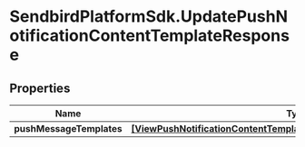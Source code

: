 # SendbirdPlatformSdk.UpdatePushNotificationContentTemplateResponse

## Properties

Name | Type | Description | Notes
------------ | ------------- | ------------- | -------------
**pushMessageTemplates** | [**[ViewPushNotificationContentTemplateResponsePushMessageTemplates]**](ViewPushNotificationContentTemplateResponsePushMessageTemplates.md) |  | [optional] 


